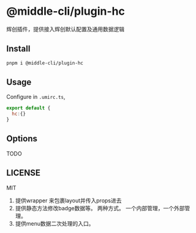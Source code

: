 # @middle-cli/plugin-hc

辉创插件，提供接入辉创默认配置及通用数据逻辑

## Install

```bash
pnpm i @middle-cli/plugin-hc
```

## Usage

Configure in `.umirc.ts`,

```js
export default {
  hc:{}
}
```

## Options

TODO

## LICENSE

MIT

1. 提供wrapper 来包裹layout并传入props进去
2. 提供静态方法修改badge数据等。 两种方式。 一个内部管理，一个外部管理。
3. 提供menu数据二次处理的入口。
